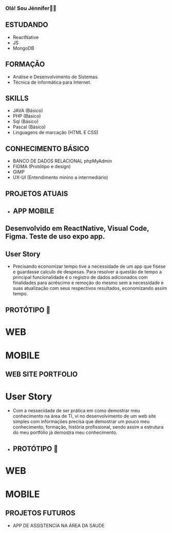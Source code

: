 ### Olá! Sou Jénnifer👋😊

## ESTUDANDO 
- ReactNative
- JS
- MongoDB
  
## FORMAÇÃO 
- Análise e Desenvolvimento de Sistemas.
- Técnica de informática para Internet.

## SKILLS 
- JAVA (Básico)
- PHP (Básico)
- Sql (Básico)
- Pascal (Básico)
- Linguagens de marcação (HTML E CSS)
  
## CONHECIMENTO BÁSICO
- BANCO DE DADOS RELACIONAL
  phpMyAdmin
- FIGMA (Protótipo e design)
- GIMP
- UX-UI (Entendimento minino a intermediário)

## PROJETOS ATUAIS

- ## APP MOBILE
## Desenvolvido em ReactNative, Visual Code, Figma. Teste de uso expo app.
## User Story
- Precisando economizar tempo tive a necessidade de um app que fisese e guardasse calculo de despesas.
Para resolver a questão de tempo a principal funcionalidade é o registro de dados adicionados com finalidades para acréscimo e remoção do mesmo sem a necessidade e suas atualização com seus respectivos resultados, economizando assim tempo.

## PROTÓTIPO 🤖 
# WEB
# MOBILE


## WEB SITE PORTFOLIO
# User Story
- Com a nessecidade de ser prática em como demostrar meu conhecimento na área de TI, vi no desenvolvimento de um web site simples com informações precisa que demostrar um pouco meu conhecimento, formação, história profissional, sendo assim a estrutura do meu portfólio já demostra meu conhecimento.
- ## PROTÓTIPO 🤖 
# WEB
# MOBILE

## PROJETOS FUTUROS  
- APP DE ASSISTENCIA NA ÁREA DA SÁUDE
